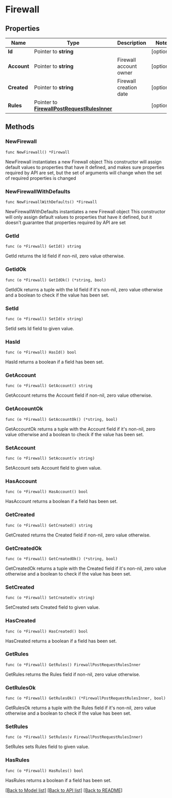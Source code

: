 # Firewall

## Properties

Name | Type | Description | Notes
------------ | ------------- | ------------- | -------------
**Id** | Pointer to **string** |  | [optional] 
**Account** | Pointer to **string** | Firewall account owner | [optional] 
**Created** | Pointer to **string** | Firewall creation date | [optional] 
**Rules** | Pointer to [**FirewallPostRequestRulesInner**](FirewallPostRequestRulesInner.md) |  | [optional] 

## Methods

### NewFirewall

`func NewFirewall() *Firewall`

NewFirewall instantiates a new Firewall object
This constructor will assign default values to properties that have it defined,
and makes sure properties required by API are set, but the set of arguments
will change when the set of required properties is changed

### NewFirewallWithDefaults

`func NewFirewallWithDefaults() *Firewall`

NewFirewallWithDefaults instantiates a new Firewall object
This constructor will only assign default values to properties that have it defined,
but it doesn't guarantee that properties required by API are set

### GetId

`func (o *Firewall) GetId() string`

GetId returns the Id field if non-nil, zero value otherwise.

### GetIdOk

`func (o *Firewall) GetIdOk() (*string, bool)`

GetIdOk returns a tuple with the Id field if it's non-nil, zero value otherwise
and a boolean to check if the value has been set.

### SetId

`func (o *Firewall) SetId(v string)`

SetId sets Id field to given value.

### HasId

`func (o *Firewall) HasId() bool`

HasId returns a boolean if a field has been set.

### GetAccount

`func (o *Firewall) GetAccount() string`

GetAccount returns the Account field if non-nil, zero value otherwise.

### GetAccountOk

`func (o *Firewall) GetAccountOk() (*string, bool)`

GetAccountOk returns a tuple with the Account field if it's non-nil, zero value otherwise
and a boolean to check if the value has been set.

### SetAccount

`func (o *Firewall) SetAccount(v string)`

SetAccount sets Account field to given value.

### HasAccount

`func (o *Firewall) HasAccount() bool`

HasAccount returns a boolean if a field has been set.

### GetCreated

`func (o *Firewall) GetCreated() string`

GetCreated returns the Created field if non-nil, zero value otherwise.

### GetCreatedOk

`func (o *Firewall) GetCreatedOk() (*string, bool)`

GetCreatedOk returns a tuple with the Created field if it's non-nil, zero value otherwise
and a boolean to check if the value has been set.

### SetCreated

`func (o *Firewall) SetCreated(v string)`

SetCreated sets Created field to given value.

### HasCreated

`func (o *Firewall) HasCreated() bool`

HasCreated returns a boolean if a field has been set.

### GetRules

`func (o *Firewall) GetRules() FirewallPostRequestRulesInner`

GetRules returns the Rules field if non-nil, zero value otherwise.

### GetRulesOk

`func (o *Firewall) GetRulesOk() (*FirewallPostRequestRulesInner, bool)`

GetRulesOk returns a tuple with the Rules field if it's non-nil, zero value otherwise
and a boolean to check if the value has been set.

### SetRules

`func (o *Firewall) SetRules(v FirewallPostRequestRulesInner)`

SetRules sets Rules field to given value.

### HasRules

`func (o *Firewall) HasRules() bool`

HasRules returns a boolean if a field has been set.


[[Back to Model list]](../README.md#documentation-for-models) [[Back to API list]](../README.md#documentation-for-api-endpoints) [[Back to README]](../README.md)


